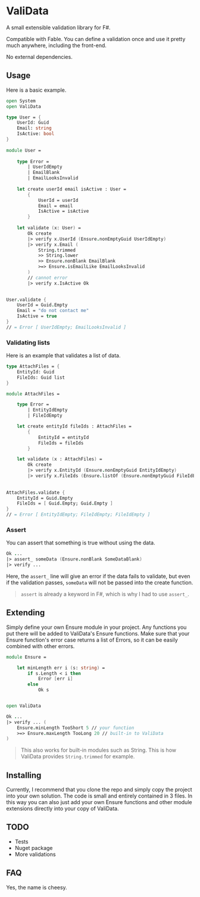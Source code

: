 # ValiData

A small extensible validation library for F#.

Compatible with Fable. You can define a validation once and use it pretty much anywhere, including the front-end.

No external dependencies.

## Usage

Here is a basic example.

```fsharp
open System
open ValiData

type User = {
    UserId: Guid
    Email: string
    IsActive: bool
}
​
module User =
​
    type Error =
        | UserIdEmpty
        | EmailBlank
        | EmailLooksInvalid
​
    let create userId email isActive : User =
        {
            UserId = userId
            Email = email
            IsActive = isActive
        }
​
    let validate (x: User) =
        Ok create
        |> verify x.UserId (Ensure.nonEmptyGuid UserIdEmpty)
        |> verify x.Email (
            String.trimmed
            >> String.lower
            >> Ensure.nonBlank EmailBlank
            >=> Ensure.isEmailLike EmailLooksInvalid
        )
        // cannot error
        |> verify x.IsActive Ok

        
User.validate {
    UserId = Guid.Empty
    Email = "do not contact me"
    IsActive = true
}
// = Error [ UserIdEmpty; EmailLooksInvalid ]
```

### Validating lists

Here is an example that validates a list of data.

```fsharp
type AttachFiles = {
    EntityId: Guid
    FileIds: Guid list
}

module AttachFiles =

    type Error =
        | EntityIdEmpty
        | FileIdEmpty

    let create entityId fileIds : AttachFiles =
        {
            EntityId = entityId
            FileIds = fileIds
        }

    let validate (x : AttachFiles) =
        Ok create
        |> verify x.EntityId (Ensure.nonEmptyGuid EntityIdEmpty)
        |> verify x.FileIds (Ensure.listOf (Ensure.nonEmptyGuid FileIdEmpty))
        
        
AttachFiles.validate {
    EntityId = Guid.Empty
    FileIds = [ Guid.Empty; Guid.Empty ]
}
// = Error [ EntityIdEmpty; FileIdEmpty; FileIdEmpty ]
```

### Assert

You can assert that something is true without using the data.

```fsharp
Ok ...
|> assert_ someData (Ensure.nonBlank SomeDataBlank)
|> verify ...
```

Here, the `assert_` line will give an error if the data fails to validate, but even if the validation passes, `someData` will not be passed into the create function.

> `assert` is already a keyword in F#, which is why I had to use `assert_`.

## Extending

Simply define your own Ensure module in your project. Any functions you put there will be added to ValiData's Ensure functions. Make sure that your Ensure function's error case returns a list of Errors, so it can be easily combined with other errors.

```fsharp
module Ensure =

    let minLength err i (s: string) =
        if s.Length < i then
            Error [err i]
        else
            Ok s


open ValiData

Ok ...
|> verify ... (
    Ensure.minLength TooShort 5 // your function
    >=> Ensure.maxLength TooLong 20 // built-in to ValiData
)
```

> This also works for built-in modules such as String. This is how ValiData provides `String.trimmed` for example.

## Installing

Currently, I recommend that you clone the repo and simply copy the project into your own solution. The code is small and entirely contained in 3 files. In this way you can also just add your own Ensure functions and other module extensions directly into your copy of ValiData.

## TODO

* Tests
* Nuget package
* More validations

## FAQ

Yes, the name is cheesy.
